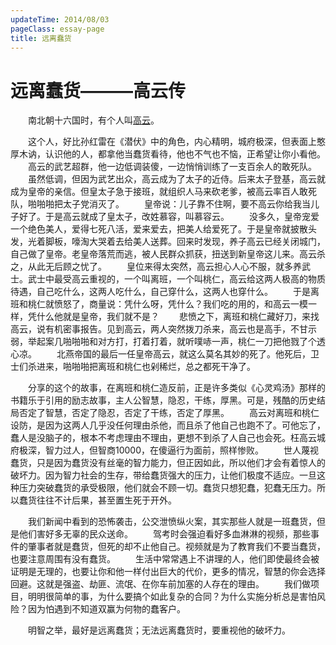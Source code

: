 ```yaml
---
updateTime: 2014/08/03
pageClass: essay-page
title: 远离蠢货
---
```

# 远离蠢货———高云传
　　南北朝十六国时，有个人叫[高云](http://www.baike.com/ipadwiki/%E9%AB%98%E4%BA%91)。

　　这个人，好比孙红雷在《潜伏》中的角色，内心精明，城府极深，但表面上憨厚木讷，认识他的人，都拿他当蠢货看待，他也不气也不恼，正希望让你小看他。
　　高云的武艺超群，他一边低调装傻，一边悄悄训练了一支百余人的敢死队。
　　虽然低调，但因为武艺出众，高云成为了太子的近侍。后来太子登基，高云就成为皇帝的亲信。但皇太子急于接班，就组织人马来砍老爹，被高云率百人敢死队，啪啪啪把太子党消灭了。
　　皇帝说：儿子靠不住啊，要不高云你给我当儿子好了。于是高云就成了皇太子，改姓慕容，叫慕容云。
　　没多久，皇帝宠爱一个绝色美人，爱得七死八活，爱来爱去，把美人给爱死了。于是皇帝就披散头发，光着脚板，嚎淘大哭着去给美人送葬。回来时发现，养子高云已经关闭城门，自己做了皇帝。老皇帝落荒而逃，被人民群众抓获，扭送到新皇帝这儿来。高云杀之，从此无后顾之忧了。
　　皇位来得太突然，高云担心人心不服，就多养武士。武士中最受高云重视的，一个叫离班，一个叫桃仁，高云给这两人极高的物质待遇，自己吃什么，这两人吃什么，自己穿什么，这两人也穿什么。
　　于是离班和桃仁就愤怒了，商量说：凭什么呀，凭什么？我们吃的用的，和高云一模一样，凭什么他就是皇帝，我们就不是？
　　悲愤之下，离班和桃仁藏好刀，来找高云，说有机密事报告。见到高云，两人突然拨刀杀来，高云也是高手，不甘示弱，举起案几啪啪啪和对方打，打着打着，就听噗哧一声，桃仁一刀把他戮了个透心凉。
　　北燕帝国的最后一任皇帝高云，就这么莫名其妙的死了。他死后，卫士们杀进来，啪啪啪把离班和桃仁也剁稀烂，总之都死干净了。

　　分享的这个的故事，在离班和桃仁造反前，正是许多类似《心灵鸡汤》那样的书籍乐于引用的励志故事，主人公智慧，隐忍，干练，厚黑。可是，残酷的历史结局否定了智慧，否定了隐忍，否定了干练，否定了厚黑。
　　高云对离班和桃仁设防，是因为这两人几乎没任何理由杀他，而且杀了他自己也跑不了。可他忘了，蠢人是没脑子的，根本不考虑理由不理由，更想不到杀了人自己也会死。枉高云城府极深，智力过人，但智商10000，在傻逼行为面前，照样惨败。
　　世人蔑视蠢货，只是因为蠢货没有丝毫的智力能力，但正因如此，所以他们才会有着惊人的破坏力。因为智力社会的生存，带给蠢货强大的压力，让他们极度不适应。一旦这种压力突破蠢货的承受极限，他们就会不顾一切。蠢货只想犯蠢，犯蠢无压力。所以蠢货往往不计后果，甚至置生死于开外。

　　我们新闻中看到的恐怖袭击，公交泄愤纵火案，其实那些人就是一班蠢货，但是他们害好多无辜的民众送命。
　　驾考时会强迫看好多血淋淋的视频，那些事件的肇事者就是蠢货，但死的却不止他自己。视频就是为了教育我们不要当蠢货，也要注意周围有没有蠢货。
　　生活中常常遇上不讲理的人，他们即使最终会被证明是无理的，也要让你和他一样付出巨大的代价，更多的情况，智慧的你会选择回避。这就是强盗、劫匪、流氓、在你车前加塞的人存在的理由。
　　我们做项目，明明很简单的事，为什么要搞个如此复杂的合同？为什么实施分析总是害怕风险？因为怕遇到不知道双赢为何物的蠢客户。

　　明智之举，最好是远离蠢货；无法远离蠢货时，要重视他的破坏力。